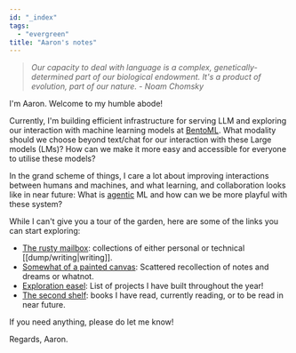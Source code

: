 ```yaml
---
id: "_index"
tags:
  - "evergreen"
title: "Aaron's notes"
---
```


> _Our capacity to deal with language is a complex, genetically-determined part of our biological endowment. It's a product of evolution, part of our nature. - Noam Chomsky_

I'm Aaron. Welcome to my humble abode!

Currently, I'm building efficient infrastructure for serving LLM and exploring 
our interaction with machine learning models at [BentoML](https://www.bentoml.com/).
What modality should we choose beyond text/chat for our interaction with these Large models (LMs)? 
How can we make it more easy and accessible for everyone to utilise these models?

In the grand scheme of things, I care a lot about improving interactions between
humans and machines, and what learning, and collaboration looks like in near future:
What is [agentic](https://jzhao.xyz/posts/agentic-computing) ML and how can we be more
playful with these system?

While I can't give you a tour of the garden, here are some of the links you can start exploring:

- [The rusty mailbox](/posts/): collections of either personal or technical [[dump/writing|writing]].
- [Somewhat of a painted canvas](/dump): Scattered recollection of notes and dreams or whatnot.
- [Exploration easel](/dump/projects.md): List of projects I have built throughout the year!
- [The second shelf](/books): books I have read, currently reading, or to be read in near future.

If you need anything, please do let me know!

Regards, Aaron.
